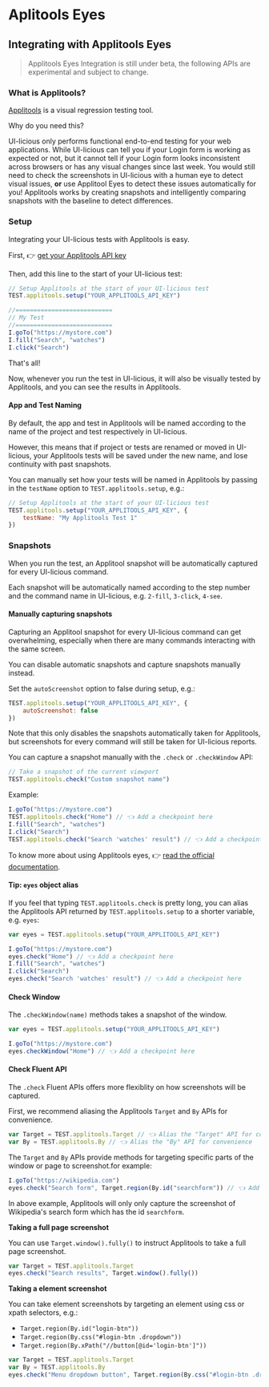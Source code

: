 # Aplitools Eyes

## Integrating with Applitools Eyes <a href="#integrating-with-applitools-eyes" id="integrating-with-applitools-eyes"></a>

> Applitools Eyes Integration is still under beta, the following APIs are experimental and subject to change.

### What is Applitools? <a href="#what-is-applitools" id="what-is-applitools"></a>

[Applitools](https://applitools.com/) is a visual regression testing tool.

Why do you need this?

UI-licious only performs functional end-to-end testing for your web applications. While UI-licious can tell you if your Login form is working as expected or not, but it cannot tell if your Login form looks inconsistent across browsers or has any visual changes since last week. You would still need to check the screenshots in UI-licious with a human eye to detect visual issues, **or** use Applitool Eyes to detect these issues automatically for you! Applitools works by creating snapshots and intelligently comparing snapshots with the baseline to detect differences.

### Setup <a href="#setup" id="setup"></a>

Integrating your UI-licious tests with Applitools is easy.

First, 👉 [get your Applitools API key](https://applitools.com/docs/topics/overview/obtain-api-key.html)

Then, add this line to the start of your UI-licious test:

```javascript
// Setup Applitools at the start of your UI-licious test
TEST.applitools.setup("YOUR_APPLITOOLS_API_KEY")

//===========================
// My Test
//===========================
I.goTo("https://mystore.com")
I.fill("Search", "watches")
I.click("Search")
```

That's all!

Now, whenever you run the test in UI-licious, it will also be visually tested by Applitools, and you can see the results in Applitools.

#### App and Test Naming <a href="#app-and-test-naming" id="app-and-test-naming"></a>

By default, the app and test in Applitools will be named according to the name of the project and test respectively in UI-licious.

However, this means that if project or tests are renamed or moved in UI-licious, your Applitools tests will be saved under the new name, and lose continuity with past snapshots.

You can manually set how your tests will be named in Applitools by passing in the `testName` option to `TEST.applitools.setup`, e.g.:

```javascript
// Setup Applitools at the start of your UI-licious test
TEST.applitools.setup("YOUR_APPLITOOLS_API_KEY", {
    testName: "My Applitools Test 1"
})
```

### Snapshots <a href="#snapshots" id="snapshots"></a>

When you run the test, an Applitool snapshot will be automatically captured for every UI-licious command.

Each snapshot will be automatically named according to the step number and the command name in UI-licious, e.g. `2-fill`, `3-click`, `4-see`.

#### Manually capturing snapshots <a href="#manually-capturing-snapshots" id="manually-capturing-snapshots"></a>

Capturing an Applitool snapshot for every UI-licious command can get overwhelming, especially when there are many commands interacting with the same screen.

You can disable automatic snapshots and capture snapshots manually instead.

Set the `autoScreenshot` option to false during setup, e.g.:

```javascript
TEST.applitools.setup("YOUR_APPLITOOLS_API_KEY", {
    autoScreenshot: false
})
```

Note that this only disables the snapshots automatically taken for Applitools, but screenshots for every command will still be taken for UI-licious reports.

You can capture a snapshot manually with the `.check` or `.checkWindow` API:

```javascript
// Take a snapshot of the current viewport
TEST.applitools.check("Custom snapshot name")
```

Example:

```javascript
I.goTo("https://mystore.com")
TEST.applitools.check("Home") // 👈 Add a checkpoint here
I.fill("Search", "watches")
I.click("Search")
TEST.applitools.check("Search 'watches' result") // 👈 Add a checkpoint here
```

To know more about using Applitools eyes, 👉 [read the official documentation](https://applitools.com/docs/topics/sdk/the-eyes-sdk-check-fluent-api.html).

#### Tip: `eyes` object alias <a href="#tip-eyes-object-alias" id="tip-eyes-object-alias"></a>

If you feel that typing `TEST.applitools.check` is pretty long, you can alias the Applitools API returned by `TEST.applitools.setup` to a shorter variable, e.g. `eyes`:

```javascript
var eyes = TEST.applitools.setup("YOUR_APPLITOOLS_API_KEY")

I.goTo("https://mystore.com")
eyes.check("Home") // 👈 Add a checkpoint here
I.fill("Search", "watches")
I.click("Search")
eyes.check("Search 'watches' result") // 👈 Add a checkpoint here
```

#### Check Window <a href="#check-window" id="check-window"></a>

The `.checkWindow(name)` methods takes a snapshot of the window.

```javascript
var eyes = TEST.applitools.setup("YOUR_APPLITOOLS_API_KEY")

I.goTo("https://mystore.com")
eyes.checkWindow("Home") // 👈 Add a checkpoint here
```

#### Check Fluent API <a href="#check-fluent-api" id="check-fluent-api"></a>

The `.check` Fluent APIs offers more flexiblity on how screenshots will be captured.

First, we recommend aliasing the Applitools `Target` and `By` APIs for convenience.

```javascript
var Target = TEST.applitools.Target // 👈 Alias the "Target" API for convenience
var By = TEST.applitools.By // 👈 Alias the "By" API for convenience
```

The `Target` and `By` APIs provide methods for targeting specific parts of the window or page to screenshot.for example:

```javascript
I.goTo("https://wikipedia.com")
eyes.check("Search form", Target.region(By.id("searchform")) // 👈 Add a checkpoint here
```

In above example, Applitools will only only capture the screenshot of Wikipedia's search form which has the id `searchform`.

**Taking a full page screenshot**

You can use `Target.window().fully()` to instruct Applitools to take a full page screenshot.

```javascript
var Target = TEST.applitools.Target
eyes.check("Search results", Target.window().fully())
```

**Taking a element screenshot**

You can take element screenshots by targeting an element using css or xpath selectors, e.g.:

* `Target.region(By.id("login-btn"))`
* `Target.region(By.css("#login-btn .dropdown"))`
* `Target.region(By.xPath("//button[@id='login-btn']"))`

```javascript
var Target = TEST.applitools.Target
var By = TEST.applitools.By
eyes.check("Menu dropdown button", Target.region(By.css("#login-btn .dropdown-menu")))
```
